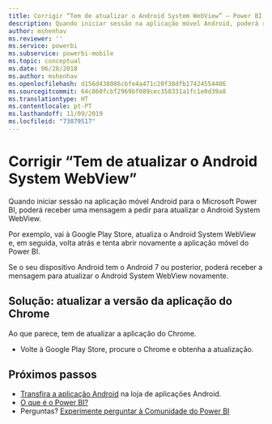 ```yaml
---
title: Corrigir “Tem de atualizar o Android System WebView” – Power BI
description: Quando iniciar sessão na aplicação móvel Android, poderá receber uma mensagem a pedir para atualizar o Android System WebView.
author: mshenhav
ms.reviewer: ''
ms.service: powerbi
ms.subservice: powerbi-mobile
ms.topic: conceptual
ms.date: 06/28/2018
ms.author: mshenhav
ms.openlocfilehash: d156d438086cbfe4a471c20f38dfb17424554406
ms.sourcegitcommit: 64c860fcbf2969bf089cec358331a1fc1e0d39a8
ms.translationtype: HT
ms.contentlocale: pt-PT
ms.lasthandoff: 11/09/2019
ms.locfileid: "73879517"
---
```

# <a name="fixing-need-to-update-android-system-webview"></a>Corrigir “Tem de atualizar o Android System WebView”
Quando iniciar sessão na aplicação móvel Android para o Microsoft Power BI, poderá receber uma mensagem a pedir para atualizar o Android System WebView. 

Por exemplo, vai à Google Play Store, atualiza o Android System WebView e, em seguida, volta atrás e tenta abrir novamente a aplicação móvel do Power BI. 

Se o seu dispositivo Android tem o Android 7 ou posterior, poderá receber a mensagem para atualizar o Android System WebView novamente. 

## <a name="solution-upgrade-your-version-of-the-chrome-app"></a>Solução: atualizar a versão da aplicação do Chrome
Ao que parece, tem de atualizar a aplicação do Chrome. 

* Volte à Google Play Store, procure o Chrome e obtenha a atualização.

## <a name="next-steps"></a>Próximos passos
* [Transfira a aplicação Android](https://go.microsoft.com/fwlink/?LinkID=544867) na loja de aplicações Android.
* [O que é o Power BI?](../../fundamentals/power-bi-overview.md)
* Perguntas? [Experimente perguntar à Comunidade do Power BI](https://community.powerbi.com/)

